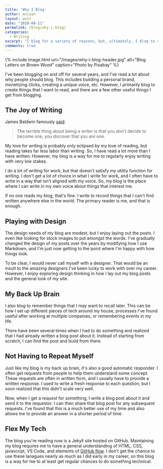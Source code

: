 ```yaml
---
title: 'Why I Blog'
author: anjuan
layout: post
date: "2020-09-11"
permalink: /blog/why-i-blog/
categories:
  - Writing
excerpt: "I blog for a variety of reasons, but, ultimately, I blog to create the things that I want to read."
comments: true
---
```


{% include image.html url="/images/why-i-blog-header.jpg" alt="Blog Letters on Brown Wood" caption="Photo by Pixabay" %}

I've been blogging on and off for several years, and I've read a lot about why people should blog. This includes building a personal brand, monetizing clicks, creating a unique voice, etc. However, I primarily blog to create things that I want to read, and there are a few other useful things I get from blogging.

## **The Joy of Writing**

James Baldwin famously [said](https://www.brainpickings.org/2017/05/24/james-baldwin-life-magazine-1963/):

> The terrible thing about being a writer is that you don't decide to become one, you discover that you are one.

My love for writing is probably only eclipsed by my love of reading, but reading takes far less labor than writing. So, I have read a lot more than I have written. However, my blog is a way for me to regularly enjoy writing with very low stakes.

I do a lot of writing for work, but that doesn't satisfy my utility function for writing. I don't get a lot of choice in what I write for work, and I often have to write in a way that isn't aligned with my voice. So, my blog is the place where I can write in my own voice about things that interest me.

If no one reads my blog, that's fine. I write to record things that I can't find written anywhere else in the world. The primary reader is me, and that is enough.

## **Playing with Design**

The design needs of my blog are modest, but I enjoy laying out the posts. I even like looking for stock images to put amongst the words. I've gradually changed the design of my posts over the years by modifying how I use Markdown, and I'm just now getting to the point where I'm happy with how things look.

To be clear, I would never call myself with a designer. That would be an insult to the amazing designers I've been lucky to work with over my career. However, I enjoy exploring design thinking in how I lay out my blog posts and the general look of my site.

## **My Back Up Brain**

I also blog to remember things that I may want to recall later. This can be how I set up different pieces of tech around my house, processes I've found useful after working at multiple companies, or remembering events in my life.

There have been several times when I had to do something and realized that I had already written a blog post about it. Instead of starting from scratch, I can find the post and build from there.

## **Not Having to Repeat Myself**

Just like my blog is my back up brain, it's also a good automatic responder. I often get requests from people to help them understand some concept. These requests are often in written form, and I usually have to provide a written response. I used to write a fresh response to each question, but I soon realized that this didn't scale very well.

Now, when I get a request for something, I write a blog post about it and send it to the requestor. I can then share that blog post for any subsequent requests. I've found that this is a much better use of my time and also allows me to provide an answer in a shorter period of time.

## **Flex My Tech**

The blog you're reading now is a Jekyll site hosted on GitHub. Maintaining my blog requires me to have a general understanding of HTML, CSS, javascript, VS Code, and elements of [GitHub flow](https://guides.github.com/introduction/flow/). I don't get the chance to use these lanagues nearly as much as I did early in my career, so this blog is a way for me to at least get regular chances to do something technical.
